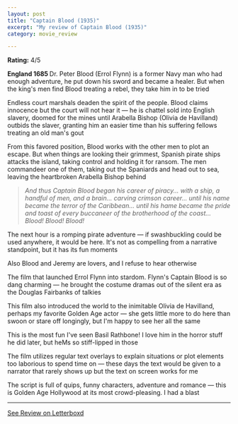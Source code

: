 ```yaml
---
layout: post
title: "Captain Blood (1935)"
excerpt: "My review of Captain Blood (1935)"
category: movie_review

---
```


**Rating:** 4/5

<b>England 1685
</b>
Dr. Peter Blood (Errol Flynn) is a former Navy man who had enough adventure, he put down his sword and became a healer. But when the king's men find Blood treating a rebel, they take him in to be tried

Endless court marshals deaden the spirit of the people. Blood claims innocence but the court will not hear it — he is chattel sold into English slavery, doomed for the mines until Arabella Bishop (Olivia de Havilland) outbids the slaver, granting him an easier time than his suffering fellows treating an old man's gout

From this favored position, Blood works with the other men to plot an escape. But when things are looking their grimmest, Spanish pirate ships attacks the island, taking control and holding it for ransom. The men commandeer one of them, taking out the Spaniards and head out to sea, leaving the heartbroken Arabella Bishop behind

<blockquote><i>And thus Captain Blood began his career of piracy... with a ship, a handful of men, and a brain... carving crimson career... until his name became the terror of the Caribbean... until his hame became the pride and toast of every buccaneer of the brotherhood of the coast... Blood! Blood! Blood!</i></blockquote>The next hour is a romping pirate adventure — if swashbuckling could be used anywhere, it would be here. It's not as compelling from a narrative standpoint, but it has its fun moments

Also Blood and Jeremy are lovers, and I refuse to hear otherwise

The film that launched Errol Flynn into stardom. Flynn's Captain Blood is so dang charming — he brought the costume dramas out of the silent era as the Douglas Fairbanks of talkies

This film also introduced the world to the inimitable Olivia de Havilland, perhaps my favorite Golden Age actor — she gets little more to do here than swoon or stare off longingly, but I'm happy to see her all the same

This is the most fun I've seen Basil Rathbone! I love him in the horror stuff he did later, but heMs so stiff-lipped in those

The film utilizes regular text overlays to explain situations or plot elements too laborious to spend time on — these days the text would be given to a narrator that rarely shows up but the text on screen works for me

The script is full of quips, funny characters, adventure and romance — this is Golden Age Hollywood at its most crowd-pleasing. I had a blast

<hr>

[See Review on Letterboxd](https://boxd.it/4WhzNv)

